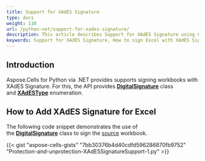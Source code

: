 ```yaml
---
title: Support for XAdES Signature
type: docs
weight: 110
url: /python-net/support-for-xades-signature/
description: This article describes Support for XAdES Signature using C# codes with Aspose.Cells for Python via .NET.
keywords: Support for XAdES Signature, How to sign Excel with XAdES Signature, How to add XAdES signature.
---
```


## **Introduction**

Aspose.Cells for Python via .NET provides supports signing workbooks with XAdES Signature. For this, the API provides [**DigitalSignature**](https://reference.aspose.com/cells/python-net/aspose.cells.digitalsignatures/digitalsignature) class and [**XAdESType**](https://reference.aspose.com/cells/python-net/aspose.cells.digitalsignatures/xadestype) enumeration.

## **How to Add XAdES Signature for Excel**

The following code snippet demonstrates the use of the [**DigitalSignature**](https://reference.aspose.com/cells/python-net/aspose.cells.digitalsignatures/digitalsignature) class to sign the [source](101089323.xlsx) workbook.


{{< gist "aspose-cells-gists" "7bb30376b4d40cdfd596286870fb9752" "Protection-and-unprotection-XAdESSignatureSupport-1.py" >}}

